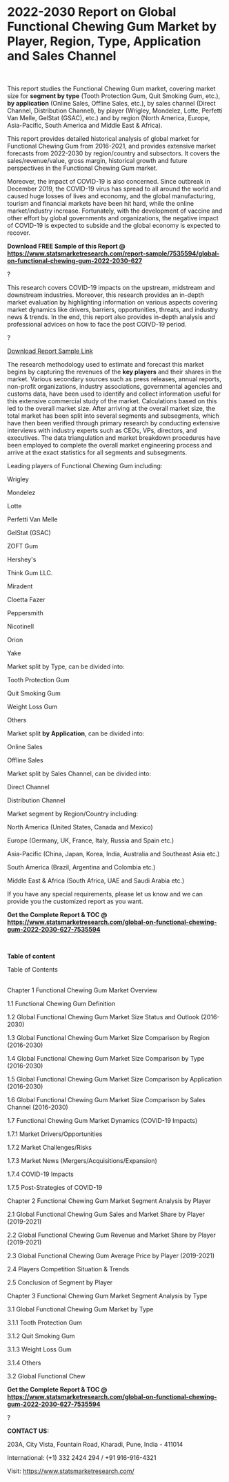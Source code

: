 <h1>2022-2030 Report on Global Functional Chewing Gum Market by Player, Region, Type, Application and Sales Channel</h1><br/><p>This report studies the Functional Chewing Gum market, covering market size for <strong>segment by type</strong> (Tooth Protection Gum, Quit Smoking Gum, etc.), <strong>by application</strong> (Online Sales, Offline Sales, etc.), by sales channel (Direct Channel, Distribution Channel), by player (Wrigley, Mondelez, Lotte, Perfetti Van Melle, GelStat (GSAC), etc.) and by region (North America, Europe, Asia-Pacific, South America and Middle East & Africa).</p>
 
 
 
 <p>This report provides detailed historical analysis of global market for Functional Chewing Gum from 2016-2021, and provides extensive market forecasts from 2022-2030 by region/country and subsectors. It covers the sales/revenue/value, gross margin, historical growth and future perspectives in the Functional Chewing Gum market.</p>
 
 
 
 <p>Moreover, the impact of COVID-19 is also concerned. Since outbreak in December 2019, the COVID-19 virus has spread to all around the world and caused huge losses of lives and economy, and the global manufacturing, tourism and financial markets have been hit hard, while the online market/industry increase. Fortunately, with the development of vaccine and other effort by global governments and organizations, the negative impact of COVID-19 is expected to subside and the global economy is expected to recover.</p>
 
 
 
 <div><b>Download FREE Sample of this Report @ <a href="https://www.statsmarketresearch.com/download-free-sample/7535594/global-on-functional-chewing-gum-2022-2030-627">https://www.statsmarketresearch.com/report-sample/7535594/global-on-functional-chewing-gum-2022-2030-627</a></b></div>
 
 
 
 <p>? </p>
 
 
 
 <p>This research covers COVID-19 impacts on the upstream, midstream and downstream industries. Moreover, this research provides an in-depth market evaluation by highlighting information on various aspects covering market dynamics like drivers, barriers, opportunities, threats, and industry news & trends. In the end, this report also provides in-depth analysis and professional advices on how to face the post COIVD-19 period.</p>
 
 
 
 <p>? </p>
 
 
 
 <p><a href="https://www.statsmarketresearch.com/download-free-sample/7535594/global-on-functional-chewing-gum-2022-2030-627">Download Report Sample Link</a></p>
 
 
 
 <p>The research methodology used to estimate and forecast this market begins by capturing the revenues of the <strong>key players</strong> and their shares in the market. Various secondary sources such as press releases, annual reports, non-profit organizations, industry associations, governmental agencies and customs data, have been used to identify and collect information useful for this extensive commercial study of the market. Calculations based on this led to the overall market size. After arriving at the overall market size, the total market has been split into several segments and subsegments, which have then been verified through primary research by conducting extensive interviews with industry experts such as CEOs, VPs, directors, and executives. The data triangulation and market breakdown procedures have been employed to complete the overall market engineering process and arrive at the exact statistics for all segments and subsegments.</p>
 
 
 
 <p>Leading players of Functional Chewing Gum including:</p>
 
 
 
 <p>Wrigley</p>
 
 
 
 <p>Mondelez</p>
 
 
 
 <p>Lotte</p>
 
 
 
 <p>Perfetti Van Melle</p>
 
 
 
 <p>GelStat (GSAC)</p>
 
 
 
 <p>ZOFT Gum</p>
 
 
 
 <p>Hershey&#39;s</p>
 
 
 
 <p>Think Gum LLC.</p>
 
 
 
 <p>Miradent</p>
 
 
 
 <p>Cloetta Fazer</p>
 
 
 
 <p>Peppersmith</p>
 
 
 
 <p>Nicotinell</p>
 
 
 
 <p>Orion</p>
 
 
 
 <p>Yake</p>
 
 
 
 <p>Market split by Type, can be divided into:</p>
 
 
 
 <p>Tooth Protection Gum</p>
 
 
 
 <p>Quit Smoking Gum</p>
 
 
 
 <p>Weight Loss Gum</p>
 
 
 
 <p>Others</p>
 
 
 
 <p>Market split <strong>by Application</strong>, can be divided into:</p>
 
 
 
 <p>Online Sales</p>
 
 
 
 <p>Offline Sales</p>
 
 
 
 <p>Market split by Sales Channel, can be divided into:</p>
 
 
 
 <p>Direct Channel</p>
 
 
 
 <p>Distribution Channel</p>
 
 
 
 <p>Market segment by Region/Country including:</p>
 
 
 
 <p>North America (United States, Canada and Mexico)</p>
 
 
 
 <p>Europe (Germany, UK, France, Italy, Russia and Spain etc.)</p>
 
 
 
 <p>Asia-Pacific (China, Japan, Korea, India, Australia and Southeast Asia etc.)</p>
 
 
 
 <p>South America (Brazil, Argentina and Colombia etc.)</p>
 
 
 
 <p>Middle East & Africa (South Africa, UAE and Saudi Arabia etc.)</p>
 
 
 
 <p>If you have any special requirements, please let us know and we can provide you the customized report as you want.</p>
 
 
 
 <div><b>Get the Complete Report & TOC @ <a href="https://www.statsmarketresearch.com/global-on-functional-chewing-gum-2022-2030-627-7535594">https://www.statsmarketresearch.com/global-on-functional-chewing-gum-2022-2030-627-7535594</a></b></div>
 
 
 
 <p><br />
 
 <b>Table of content</b></p>
 
 
 
 <p>Table of Contents<br />
 
 <br />
 
 Chapter 1 Functional Chewing Gum Market Overview<br />
 
 1.1 Functional Chewing Gum Definition<br />
 
 1.2 Global Functional Chewing Gum Market Size Status and Outlook (2016-2030)<br />
 
 1.3 Global Functional Chewing Gum Market Size Comparison by Region (2016-2030)<br />
 
 1.4 Global Functional Chewing Gum Market Size Comparison by Type (2016-2030)<br />
 
 1.5 Global Functional Chewing Gum Market Size Comparison by Application (2016-2030)<br />
 
 1.6 Global Functional Chewing Gum Market Size Comparison by Sales Channel (2016-2030)<br />
 
 1.7 Functional Chewing Gum Market Dynamics (COVID-19 Impacts)<br />
 
 1.7.1 Market Drivers/Opportunities<br />
 
 1.7.2 Market Challenges/Risks<br />
 
 1.7.3 Market News (Mergers/Acquisitions/Expansion)<br />
 
 1.7.4 COVID-19 Impacts<br />
 
 1.7.5 Post-Strategies of COVID-19<br />
 
 Chapter 2 Functional Chewing Gum Market Segment Analysis by Player<br />
 
 2.1 Global Functional Chewing Gum Sales and Market Share by Player (2019-2021)<br />
 
 2.2 Global Functional Chewing Gum Revenue and Market Share by Player (2019-2021)<br />
 
 2.3 Global Functional Chewing Gum Average Price by Player (2019-2021)<br />
 
 2.4 Players Competition Situation & Trends<br />
 
 2.5 Conclusion of Segment by Player<br />
 
 Chapter 3 Functional Chewing Gum Market Segment Analysis by Type<br />
 
 3.1 Global Functional Chewing Gum Market by Type<br />
 
 3.1.1 Tooth Protection Gum<br />
 
 3.1.2 Quit Smoking Gum<br />
 
 3.1.3 Weight Loss Gum<br />
 
 3.1.4 Others<br />
 
 3.2 Global Functional Chew</p>
 
 
 
 <div><b>Get the Complete Report & TOC @ <a href="https://www.statsmarketresearch.com/global-on-functional-chewing-gum-2022-2030-627-7535594">https://www.statsmarketresearch.com/global-on-functional-chewing-gum-2022-2030-627-7535594</a></b></div>
 
 
 
 <p>? </p>
 
 
 
 <p><b>CONTACT US:</b><br />
 
 203A, City Vista, Fountain Road, Kharadi, Pune, India - 411014<br />
 
 International: (+1) 332 2424 294 / +91 916-916-4321<br />
 
 Visit: <a href="https://www.statsmarketresearch.com/">https://www.statsmarketresearch.com/</a></p>